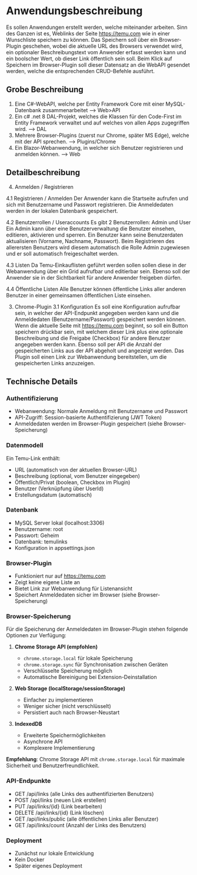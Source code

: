 # Anwendungsbeschreibung

Es sollen Anwendungen erstellt werden, welche miteinander arbeiten.
Sinn des Ganzen ist es, Weblinks der Seite https://temu.com wie in einer Wunschliste speichern zu können. Das Speichern soll über ein Browser-Plugin geschehen, wobei die aktuelle URL des Browsers verwendet wird, ein optionaler Beschreibungstext vom Anwender erfasst werden kann und ein boolscher Wert, ob dieser Link öffentlich sein soll.
Beim Klick auf Speichern im Browser-Plugin soll dieser Datensatz an die WebAPI gesendet werden, welche die entsprechenden CRUD-Befehle ausführt.

## Grobe Beschreibung

1. Eine C#-WebAPI, welche per Entity Framework Core mit einer MySQL-Datenbank zusammenarbeitet --> Web>API
2. Ein c# .net 8 DAL-Projekt, welches die Klassen für den Code-First im Entity Framework verwaltet und auf welches von allen Apps zugegriffen wird. --> DAL
3. Mehrere Browser-Plugins (zuerst nur Chrome, später MS Edge), welche mit der API sprechen. --> Plugins/Chrome
4. Ein Blazor-Webanwendung, in welcher sich Benutzer registrieren und anmelden können. --> Web

## Detailbeschreibung

4. Anmelden / Registrieren

4.1 Registrieren / Anmelden
Der Anwender kann die Startseite aufrufen und sich mit Benutzername und Passwort registrieren. Die Anmeldedaten werden in der lokalen Datenbank gespeichert.

4.2 Benutzerrollen / Useraccounts
Es gibt 2 Benutzerrollen: Admin und User
Ein Admin kann über eine Benutzerverwaltung die Benutzer einsehen, editieren, aktivieren und sperren.
Ein Benutzer kann seine Benutzerdaten aktualisieren (Vorname, Nachname, Passwort).
Beim Registrieren des allerersten Benutzers wird diesem automatisch die Rolle Admin zugewiesen und er soll automatisch freigeschaltet werden.

4.3 Listen
Da Temu-Einkauflisten geführt werden sollen sollen diese in der Webanwendung über ein Grid aufrufbar und editierbar sein. Ebenso soll der Anwender sie in der Sichtbarkeit für andere Anwender freigeben dürfen.

4.4 Öffentliche Listen
Alle Benutzer können öffentliche Links aller anderen Benutzer in einer gemeinsamen öffentlichen Liste einsehen.

3. Chrome-Plugin
   3.1 Konfiguration
   Es soll eine Konfiguration aufrufbar sein, in welcher der API-Endpunkt angegeben werden kann und die Anmeldedaten (Benutzername/Passwort) gespeichert werden können.
   Wenn die aktuelle Seite mit https://temu.com beginnt, so soll ein Button speichern drückbar sein, mit welchem dieser Link plus eine optionale Beschreibung und die Freigabe (Checkbox) für andere Benutzer angegeben werden kann.
   Ebenso soll per API die Anzahl der gespeicherten Links aus der API abgeholt und angezeigt werden.
   Das Plugin soll einen Link zur Webanwendung bereitstellen, um die gespeicherten Links anzuzeigen.

## Technische Details

### Authentifizierung

- Webanwendung: Normale Anmeldung mit Benutzername und Passwort
- API-Zugriff: Session-basierte Authentifizierung (JWT Token)
- Anmeldedaten werden im Browser-Plugin gespeichert (siehe Browser-Speicherung)

### Datenmodell

Ein Temu-Link enthält:

- URL (automatisch von der aktuellen Browser-URL)
- Beschreibung (optional, vom Benutzer eingegeben)
- Öffentlich/Privat (boolean, Checkbox im Plugin)
- Benutzer (Verknüpfung über UserId)
- Erstellungsdatum (automatisch)

### Datenbank

- MySQL Server lokal (localhost:3306)
- Benutzername: root
- Passwort: Geheim
- Datenbank: temulinks
- Konfiguration in appsettings.json

### Browser-Plugin

- Funktioniert nur auf https://temu.com
- Zeigt keine eigene Liste an
- Bietet Link zur Webanwendung für Listenansicht
- Speichert Anmeldedaten sicher im Browser (siehe Browser-Speicherung)

### Browser-Speicherung

Für die Speicherung der Anmeldedaten im Browser-Plugin stehen folgende Optionen zur Verfügung:

1. **Chrome Storage API (empfohlen)**

   - `chrome.storage.local` für lokale Speicherung
   - `chrome.storage.sync` für Synchronisation zwischen Geräten
   - Verschlüsselte Speicherung möglich
   - Automatische Bereinigung bei Extension-Deinstallation

2. **Web Storage (localStorage/sessionStorage)**

   - Einfacher zu implementieren
   - Weniger sicher (nicht verschlüsselt)
   - Persistiert auch nach Browser-Neustart

3. **IndexedDB**
   - Erweiterte Speichermöglichkeiten
   - Asynchrone API
   - Komplexere Implementierung

**Empfehlung**: Chrome Storage API mit `chrome.storage.local` für maximale Sicherheit und Benutzerfreundlichkeit.

### API-Endpunkte

- GET /api/links (alle Links des authentifizierten Benutzers)
- POST /api/links (neuen Link erstellen)
- PUT /api/links/{id} (Link bearbeiten)
- DELETE /api/links/{id} (Link löschen)
- GET /api/links/public (alle öffentlichen Links aller Benutzer)
- GET /api/links/count (Anzahl der Links des Benutzers)

### Deployment

- Zunächst nur lokale Entwicklung
- Kein Docker
- Später eigenes Deployment
